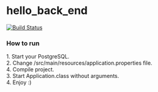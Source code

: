 # hello_back_end
[![Build Status](https://travis-ci.org/AndrewPopovich/hello_back_end.svg?branch=master)](https://travis-ci.org/AndrewPopovich/hello_back_end)

<h3>How to run</h3>
1. Start your PostgreSQL.<br>
2. Change /src/main/resources/application.properties file.<br>
4. Compile project.<br>
3. Start Application.class without arguments.<br>
4. Enjoy :)
